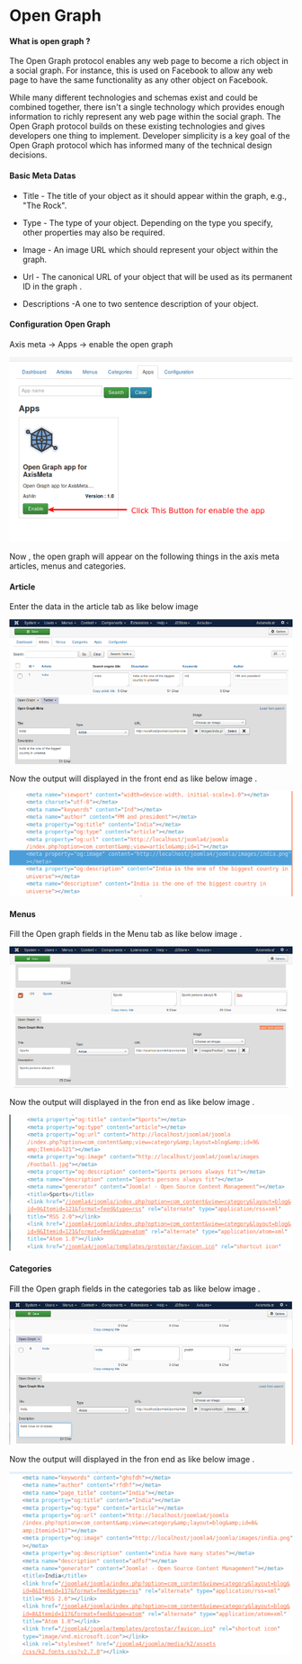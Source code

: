# Open Graph

#### What is open graph ?

The Open Graph protocol enables any web page to become a rich object in a social graph. For instance, this is used on Facebook to allow any web page to have the same functionality as any other object on Facebook.

While many different technologies and schemas exist and could be combined together, there isn't a single technology which provides enough information to richly represent any web page within the social graph. The Open Graph protocol builds on these existing technologies and gives developers one thing to implement. Developer simplicity is a key goal of the Open Graph protocol which has informed many of the technical design decisions.


#### Basic Meta  Datas

+ Title - The title of your object as it should appear within the graph, e.g., "The Rock".
 
+ Type - The type of your object. Depending on the type you specify, other properties may also be required.

+ Image - An image URL which should represent your object within the graph.

+ Url - The canonical URL of your object that will be used as its permanent ID in the graph .

+ Descriptions -A one to two sentence description of your object.

#### Configuration Open Graph

Axis meta -> Apps -> enable the open graph

![](./assets/images/Install1.png)

Now , the open graph will appear on the following things in the axis meta  articles, menus and categories.

#### Article
 Enter the data in the article tab as like below image
 
 ![](./assets/images/Articles.png)

Now the output will displayed in the front end as like below image .

 ![](./assets/images/Articles1.png)

#### Menus

Fill the Open graph fields in the Menu tab as like below image .

![](./assets/images/Menus.png)

Now the output will displayed in the fron end as like below image .

![](./assets/images/Menus1.png)

#### Categories
Fill the Open graph fields in the categories tab as like below image .

![](./assets/images/Categories.png)

Now the output will displayed in the fron end as like below image .

![](./assets/images/Categories1.png)
